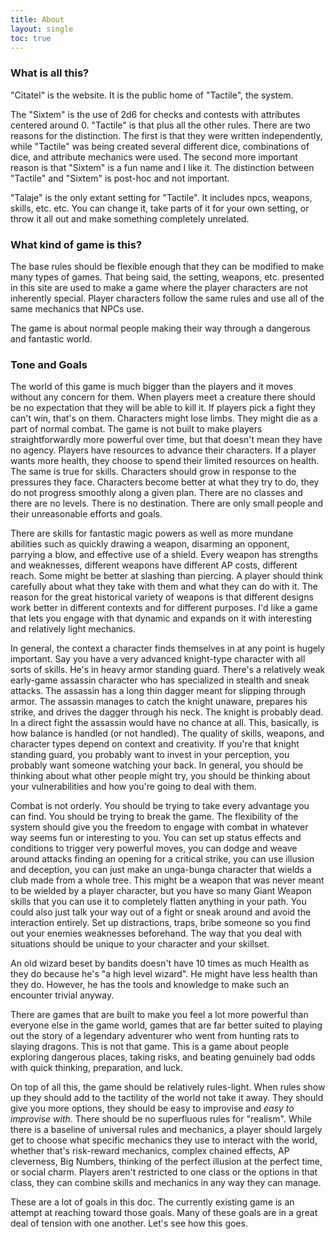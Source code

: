 ```yaml
---
title: About
layout: single
toc: true
---
```


### What is all this?

"Citatel" is the website. It is the public home of "Tactile", the system.  

The "Sixtem" is the use of 2d6 for checks and contests with attributes centered around 0. "Tactile" is that plus all the other rules. There are two reasons for the distinction. The first is that they were written independently, while "Tactile" was being created several different dice, combinations of dice, and attribute mechanics were used. The second more important reason is that "Sixtem" is a fun name and I like it. The distinction between "Tactile" and "Sixtem" is post-hoc and not important.

"Talaje" is the only extant setting for "Tactile". It includes npcs, weapons, skills, etc. etc. You can change it, take parts of it for your own setting, or throw it all out and make something completely unrelated.

### What kind of game is this?

The base rules should be flexible enough that they can be modified to make many types of games. That being said, the setting, weapons, etc. presented in this site are used to make a game where the player characters are not inherently special. Player characters follow the same rules and use all of the same mechanics that NPCs use. 

The game is about normal people making their way through a dangerous and fantastic world.  

### Tone and Goals

The world of this game is much bigger than the players and it moves without any concern for them. When players meet a creature there should be no expectation that they will be able to kill it. If players pick a fight they can't win, that's on them. Characters might lose limbs. They might die as a part of normal combat. The game is not built to make players straightforwardly more powerful over time, but that doesn't mean they have no agency. Players have resources to advance their characters. If a player wants more health, they choose to spend their limited resources on health. The same is true for skills. Characters should grow in response to the pressures they face. Characters become better at what they try to do, they do not progress smoothly along a given plan. There are no classes and there are no levels. There is no destination. There are only small people and their unreasonable efforts and goals.

There are skills for fantastic magic powers as well as more mundane abilities such as quickly drawing a weapon, disarming an opponent, parrying a blow, and effective use of a shield. Every weapon has strengths and weaknesses, different weapons have different AP costs, different reach. Some might be better at slashing than piercing. A player should think carefully about what they take with them and what they can do with it. The reason for the great historical variety of weapons is that different designs work better in different contexts and for different purposes. I'd like a game that lets you engage with that dynamic and expands on it with interesting and relatively light mechanics.

In general, the context a character finds themselves in at any point is hugely important. Say you have a very advanced knight-type character with all sorts of skills. He's in heavy armor standing guard. There's a relatively weak early-game assassin character who has specialized in stealth and sneak attacks. The assassin has a long thin dagger meant for slipping through armor. The assassin manages to catch the knight unaware, prepares his strike, and drives the dagger through his neck. The knight is probably dead. In a direct fight the assassin would have no chance at all. This, basically, is how balance is handled (or not handled). The quality of skills, weapons, and character types depend on context and creativity. If you're that knight standing guard, you probably want to invest in your perception, you probably want someone watching your back. In general, you should be thinking about what other people might try, you should be thinking about your vulnerabilities and how you're going to deal with them.

Combat is not orderly. You should be trying to take every advantage you can find. You should be trying to break the game. The flexibility of the system should give you the freedom to engage with combat in whatever way seems fun or interesting to you. You can set up status effects and conditions to trigger very powerful moves, you can dodge and weave around attacks finding an opening for a critical strike, you can use illusion and deception, you can just make an unga-bunga character that wields a club made from a whole tree. This might be a weapon that was never meant to be wielded by a player character, but you have so many Giant Weapon skills that you can use it to completely flatten anything in your path. You could also just talk your way out of a fight or sneak around and avoid the interaction entirely. Set up distractions, traps, bribe someone so you find out your enemies weaknesses beforehand. The way that you deal with situations should be unique to your character and your skillset.

An old wizard beset by bandits doesn't have 10 times as much Health as they do because he's "a high level wizard". He might have less health than they do. However, he has the tools and knowledge to make such an encounter trivial anyway.

There are games that are built to make you feel a lot more powerful than everyone else in the game world, games that are far better suited to playing out the story of a legendary adventurer who went from hunting rats to slaying dragons. This is not that game. This is a game about people exploring dangerous places, taking risks, and beating genuinely bad odds with quick thinking, preparation, and luck.

On top of all this, the game should be relatively rules-light. When rules show up they should add to the tactility of the world not take it away. They should give you more options, they should be easy to improvise and *easy to improvise with*. There should be no superfluous rules for "realism". While there is a baseline of universal rules and mechanics, a player should largely get to choose what specific mechanics they use to interact with the world, whether that's risk-reward mechanics, complex chained effects, AP cleverness, Big Numbers, thinking of the perfect illusion at the perfect time, or social charm. Players aren't restricted to one class or the options in that class, they can combine skills and mechanics in any way they can manage.

These are a lot of goals in this doc. The currently existing game is an attempt at reaching toward those goals. Many of these goals are in a great deal of tension with one another. Let's see how this goes.